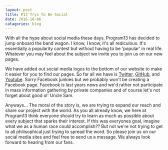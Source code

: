 ```yaml
---
layout: post
title: P13 Trys To Be Social
date: 2016-10-06
catagories: blog
---
```

<article>
<p>
With all the hype about social media these days, Program13 has decided to jump onboard the band wagon. I know, I know, it's all rediculous. It's essentially a popularity contest but without having to be 'popular' in real life. Whatever you may feel about the subject we invite you to join us on our new pages.
</p>
<p>
We have added out social media logos to the bottom of our website to make it easier for you to find our pages. So far all we have is <a href="https://twitter.com/Program7h1r733n" target="_blank">Twitter</a>, <a href="https://github.com/Trey133/Program13.me.git" target="_blank">GitHub</a>, and <a href="https://www.youtube.com/channel/UCgiCjn4-DY37lKmNgPQlhaQ" target="_blank">Youtube</a>. Sorry Facebook junkies but we probably won't be creating a Facebook page. Facebook is last years news and we'd rather not participate in mass information gathering by private companies and of course let's not forget about good ol' Uncle Sam. 
</p>
<p>
Anyways... The moral of the story is, we are trying to expand our reach and share our project with the world. As you all already know, we here at Program13 think everyone should try to learn as much as possible about every subject that sparks their interest. If this was everyones goal, imagine what we as a human race could accomplish?? But not we're not trying to get to all philisophical just trying to spread the word. So please join us on our social media sites and feel free to send us a message. We always look forward to hearing from our fans. 
</p>
</article>


